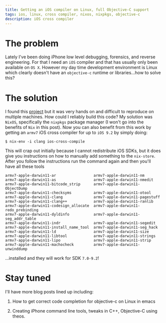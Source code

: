 ```yaml
---
title: Getting an iOS compiler on Linux, full Objective-C support
tags: ios, linux, cross compiler, nixos, nixpkgs, objective-c
description: iOS cross compiler
---
```


# The problem 

Lately I've been doing iPhone low level debugging, forensics, and
reverse engineering. For that I need an `iOS` compiler and that has
usually only been available on `OS X`. However my day time development
environment is Linux which clearly doesn't have an `objective-c`
runtime or libraries...how to solve this?

# The solution

I found this [project](https://github.com/tpoechtrager/osxcross) but
it was very hands on and difficult to reproduce on multiple
machines. How could I reliably build this code? My solution was
`NixOS`, specifically the `nixpkgs` package manager (I won't go into
the benefits of `Nix` in this post). Now you can also benefit from
this work by getting an `armv7` iOS cross compiler for up to `iOS 9.2`
by simply doing:

```shell
$ nix-env -i clang ios-cross-compile
```

This will crap out initially because I cannot redistribute iOS SDKs,
but it does give you instructions on how to manually add something to
the `nix-store`. After you follow the instructions run the command
again and then you'll have all these tools 

```
armv7-apple-darwin11-ar                 armv7-apple-darwin11-nm
armv7-apple-darwin11-as                 armv7-apple-darwin11-nmedit
armv7-apple-darwin11-bitcode_strip      armv7-apple-darwin11-ObjectDump
armv7-apple-darwin11-checksyms          armv7-apple-darwin11-otool
armv7-apple-darwin11-clang              armv7-apple-darwin11-pagestuff
armv7-apple-darwin11-clang++            armv7-apple-darwin11-ranlib
armv7-apple-darwin11-codesign_allocate  armv7-apple-darwin11-redo_prebinding
armv7-apple-darwin11-dyldinfo           armv7-apple-darwin11-seg_addr_table
armv7-apple-darwin11-indr               armv7-apple-darwin11-segedit
armv7-apple-darwin11-install_name_tool  armv7-apple-darwin11-seg_hack
armv7-apple-darwin11-ld                 armv7-apple-darwin11-size
armv7-apple-darwin11-libtool            armv7-apple-darwin11-strings
armv7-apple-darwin11-lipo               armv7-apple-darwin11-strip
armv7-apple-darwin11-machocheck         armv7-apple-darwin11-unwinddump
```

...installed and they will work for SDK `7.0-9.2`!

# Stay tuned

I'll have more blog posts lined up including: 

1) How to get correct code completion for objective-c on Linux in
emacs

2) Creating iPhone command line tools, tweaks in C++, Objective-C
using theos.
